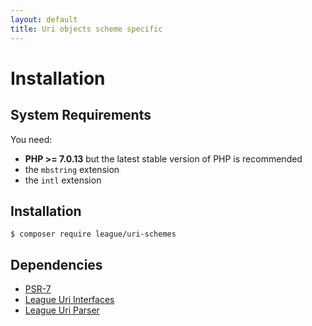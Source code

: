 ```yaml
---
layout: default
title: Uri objects scheme specific
---
```


Installation
=======

System Requirements
-------

You need:

- **PHP >= 7.0.13** but the latest stable version of PHP is recommended
- the `mbstring` extension
- the `intl` extension

Installation
--------

~~~
$ composer require league/uri-schemes
~~~

Dependencies
-------

- [PSR-7](http://www.php-fig.org/psr/psr-7/)
- [League Uri Interfaces](https://github.com/thephpleague/uri-interfaces)
- [League Uri Parser](/5.0/parser/)